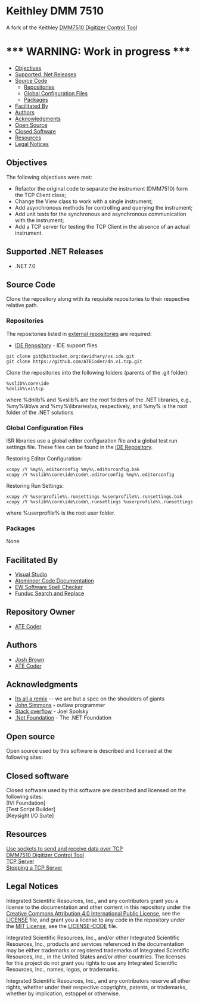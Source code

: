 # Keithley DMM 7510

A fork of the Keithley [DMM7510 Digitizer Control Tool]

# *** WARNING: Work in progress ***

- [Objectives](#Objectives)
- [Supported .Net Releases](#Supported-.Net-Releases)
- [Source Code](#Source-Code)
  - [Repositories](#Repositories)
  - [Global Configuration Files](#Global-Configuration-Files)
  - [Packages](#Packages)
- [Facilitated By](#FacilitatedBy)
- [Authors](#Authors)
- [Acknowledgments](#Acknowledgments)
- [Open Source](#Open-Source)
- [Closed Software](#Closed-software)
- [Resources](#Resources)
- [Legal Notices](#Legal-Notices)

<a name="objectives"></a>
## Objectives

The following objectives were met:
* Refactor the original code to separate the instrument (DMM7510) form the TCP Client class;
* Change the View class to work with a single instrument;
* Add asynchronous methods for controlling and querying the instrument;
* Add unit tests for the synchronous and asynchronous communication with the instrument;
* Add a TCP server for testing the TCP Client in the absence of an actual instrument.
 
<a name="Supported-.Net-Releases"></a>
## Supported .NET Releases

* .NET 7.0

<a name="Source-Code"></a>
## Source Code
Clone the repository along with its requisite repositories to their respective relative path.

### Repositories
The repositories listed in [external repositories] are required:
* [IDE Repository] - IDE support files.

```
git clone git@bitbucket.org:davidhary/vs.ide.git
git clone https://github.com/ATECoder/dn.vi.tcp.git
```

Clone the repositories into the following folders (parents of the .git folder):
```
%vslib%\core\ide
%dnlib%\vi\tcp
```
where %dnlib% and %vslib% are  the root folders of the .NET libraries, e.g., %my%\lib\vs 
and %my%\libraries\vs, respectively, and %my% is the root folder of the .NET solutions

### Global Configuration Files
ISR libraries use a global editor configuration file and a global test run settings file. 
These files can be found in the [IDE Repository].

Restoring Editor Configuration:
```
xcopy /Y %my%\.editorconfig %my%\.editorconfig.bak
xcopy /Y %vslib%\core\ide\code\.editorconfig %my%\.editorconfig
```

Restoring Run Settings:
```
xcopy /Y %userprofile%\.runsettings %userprofile%\.runsettings.bak
xcopy /Y %vslib%\core\ide\code\.runsettings %userprofile%\.runsettings
```
where %userprofile% is the root user folder.

### Packages
None

<a name="FacilitatedBy"></a>
## Facilitated By
* [Visual Studio]
* [Atomineer Code Documentation]
* [EW Software Spell Checker]
* [Funduc Search and Replace]

<a name="Repository-Owner"></a>
## Repository Owner
* [ATE Coder]

<a name="Authors"></a>
## Authors
* [Josh Brown]
* [ATE Coder]  

<a name="Acknowledgments"></a>
## Acknowledgments
* [Its all a remix] -- we are but a spec on the shoulders of giants  
* [John Simmons] - outlaw programmer  
* [Stack overflow] - Joel Spolsky  
* [.Net Foundation] - The .NET Foundation

<a name="Open-Source"></a>
## Open source
Open source used by this software is described and licensed at the
following sites:  

<a name="Closed-software"></a>
## Closed software
Closed software used by this software are described and licensed on the following sites:  
[IVI Foundation]  
[Test Script Builder]  
[Keysight I/O Suite]  

<a name="Resources"></a>
## Resources 

[Use sockets to send and receive data over TCP]  
[DMM7510 Digitizer Control Tool]  
[TCP Server]  
[Stopping a TCP Server]  

<a name="Legal-Notices"></a>
## Legal Notices

Integrated Scientific Resources, Inc., and any contributors grant you a license to the documentation and other content
in this repository under the [Creative Commons Attribution 4.0 International Public License](https://creativecommons.org/licenses/by/4.0/legalcode),
see the [LICENSE](LICENSE) file, and grant you a license to any code in the repository under the [MIT License](https://opensource.org/licenses/MIT), see the
[LICENSE-CODE](LICENSE-CODE) file.

Integrated Scientific Resources, Inc., and/or other Integrated Scientific Resources, Inc., products and services referenced in the documentation
may be either trademarks or registered trademarks of Integrated Scientific Resources, Inc., in the United States and/or other countries.
The licenses for this project do not grant you rights to use any Integrated Scientific Resources, Inc., names, logos, or trademarks.

Integrated Scientific Resources, Inc., and any contributors reserve all other rights, whether under their respective copyrights, patents,
or trademarks, whether by implication, estoppel or otherwise.

[Microsoft .NET Framework]: https://dotnet.microsoft.com/download

[external repositories]: ExternalReposCommits.csv
[IDE Repository]: https://www.bitbucket.org/davidhary/vs.ide

[ATE Coder]: https://www.IntegratedScientificResources.com
[Its all a remix]: https://www.everythingisaremix.info
[John Simmons]: https://www.codeproject.com/script/Membership/View.aspx?mid=7741
[Stack overflow]: https://www.stackoveflow.com

[Visual Studio]: https://www.visualstudio.com/
[Atomineer Code Documentation]: https://www.atomineerutils.com/
[EW Software Spell Checker]: https://github.com/EWSoftware/VSSpellChecker/wiki/
[Funduc Search and Replace]: http://www.funduc.com/search_replace.htm
[.Net Foundation]: https://source.dot.net

[Use sockets to send and receive data over TCP]: https://learn.microsoft.com/en-us/dotnet/fundamentals/networking/sockets/socket-services

[DMM7510 Digitizer Control Tool]: https://github.com/jbrown1234/DMM7510_Digitizer_Control_Tool/

[Josh Brown]: https://github.com/jbrown1234/

[TCP Server]: https://learn.microsoft.com/en-us/dotnet/api/system.net.sockets.tcplistener?redirectedfrom=MSDN&view=net-7.0

[Stopping a TCP Server]: https://stackoverflow.com/questions/1173774/stopping-a-tcplistener-after-calling-beginaccepttcpclient#:~:text=You%20should%20be%20able%20to%20check%20this%20by,EndAcceptTcpClient%20%28%29%20call.%20You%20should%20see%20the%20ObjectDisposedException.
